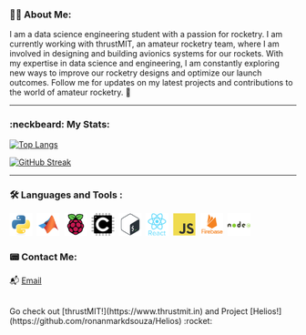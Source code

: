 ### :man_technologist: About Me:
I am a data science engineering student with a passion for rocketry. I am currently working with thrustMIT, an amateur rocketry team, where I am involved in designing and building avionics systems for our rockets. With my expertise in data science and engineering, I am constantly exploring new ways to improve our rocketry designs and optimize our launch outcomes. Follow me for updates on my latest projects and contributions to the world of amateur rocketry. :rocket:
<hr>

### :neckbeard: My Stats:
[![Top Langs](https://github-readme-stats.vercel.app/api/top-langs/?username=ronanmarkdsouza&layout=compact&theme=vision-friendly-dark)](https://github.com/anuraghazra/github-readme-stats)

[![GitHub Streak](http://github-readme-streak-stats.herokuapp.com?user=ronanmarkdsouza&theme=dark&background=000000)](https://git.io/streak-stats)

<hr>

### :hammer_and_wrench: Languages and Tools :
<div>
  <img src="https://github.com/devicons/devicon/blob/master/icons/python/python-original.svg" title="python" alt="python" width=40 height=40/>&nbsp;
  <img src="https://github.com/devicons/devicon/blob/master/icons/matlab/matlab-original.svg" title="MATLAB" alt="MATLAB" width="40" height="40"/>&nbsp;
  <img src="https://github.com/devicons/devicon/blob/master/icons/raspberrypi/raspberrypi-original.svg" title="RPi" alt="RPi" width="40" height="40"/>&nbsp;
  <img src="https://github.com/devicons/devicon/blob/master/icons/embeddedc/embeddedc-original.svg" title="embeddedc" alt="embeddedc" height=40 width=40/>&nbsp;
  <img src="https://github.com/devicons/devicon/blob/master/icons/bash/bash-original.svg" title="bash" alt="bash" height=40 width=40/>&nbsp;
  <img src="https://github.com/devicons/devicon/blob/master/icons/react/react-original-wordmark.svg" title="React" alt="React" width="40" height="40"/>&nbsp;
  <img src="https://github.com/devicons/devicon/blob/master/icons/javascript/javascript-original.svg" title="JavaScript" alt="JavaScript" width="40" height="40"/>&nbsp;
  <img src="https://github.com/devicons/devicon/blob/master/icons/firebase/firebase-plain-wordmark.svg" title="Firebase" alt="Firebase" width="40" height="40"/>&nbsp;
  <img src="https://github.com/devicons/devicon/blob/master/icons/nodejs/nodejs-original-wordmark.svg" title="NodeJS" alt="NodeJS" width="40" height="40"/>&nbsp;
</div>

### :pager: Contact Me:
:mailbox_with_mail: [Email](mailto:ronanmarkdsouza@proton.me)<br>

<br>
Go check out [thrustMIT!](https://www.thrustmit.in) and Project [Helios!](https://github.com/ronanmarkdsouza/Helios) :rocket:
